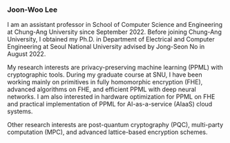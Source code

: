 ### **Joon-Woo Lee**

I am an assistant professor in School of Computer Science and Engineering at Chung-Ang University since September 2022. Before joining Chung-Ang University, I obtained my Ph.D. in Department of Electrical and Computer Engineering at Seoul National University advised by Jong-Seon No in August 2022.

My research interests are privacy-preserving machine learning (PPML) with cryptographic tools. During my graduate course at SNU, I have been working mainly on primitives in fully homomorphic encryption (FHE), advanced algorithms on FHE, and efficient PPML with deep neural networks. I am also interested in hardware optimization for PPML on FHE and practical implementation of PPML for AI-as-a-service (AIaaS) cloud systems. 

Other research interests are post-quantum cryptography (PQC), multi-party computation (MPC), and advanced lattice-based encryption schemes. 